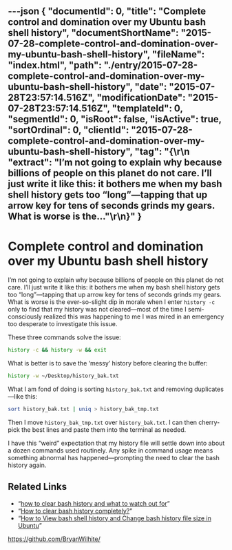 ---json
{
  "documentId": 0,
  "title": "Complete control and domination over my Ubuntu bash shell history",
  "documentShortName": "2015-07-28-complete-control-and-domination-over-my-ubuntu-bash-shell-history",
  "fileName": "index.html",
  "path": "./entry/2015-07-28-complete-control-and-domination-over-my-ubuntu-bash-shell-history",
  "date": "2015-07-28T23:57:14.516Z",
  "modificationDate": "2015-07-28T23:57:14.516Z",
  "templateId": 0,
  "segmentId": 0,
  "isRoot": false,
  "isActive": true,
  "sortOrdinal": 0,
  "clientId": "2015-07-28-complete-control-and-domination-over-my-ubuntu-bash-shell-history",
  "tag": "{\r\n  \"extract\": \"I’m not going to explain why because billions of people on this planet do not care. I’ll just write it like this: it bothers me when my bash shell history gets too “long”—tapping that up arrow key for tens of seconds grinds my gears. What is worse is the...\"\r\n}"
}
---

# Complete control and domination over my Ubuntu bash shell history

I’m not going to explain why because billions of people on this planet do not care. I’ll just write it like this: it bothers me when my bash shell history gets too “long”—tapping that up arrow key for tens of seconds grinds my gears. What is worse is the ever-so-slight dip in morale when I enter `history -c` only to find that my history was not cleared—most of the time I semi-consciously realized this was happening to me I was mired in an emergency too desperate to investigate this issue.

These three commands solve the issue:

```bash
history -c && history -w && exit
```

What is better is to save the ‘messy’ history before clearing the buffer:

```bash
history -w ~/Desktop/history_bak.txt
```

What I am fond of doing is sorting `history_bak.txt` and removing duplicates—like this:

```bash
sort history_bak.txt | uniq > history_bak_tmp.txt
```

Then I move `history_bak_tmp.txt` over `history_bak.txt`. I can then cherry-pick the best lines and paste them into the terminal as needed.

I have this “weird” expectation that my history file will settle down into about a dozen commands used routinely. Any spike in command usage means something abnormal has happened—prompting the need to clear the bash history again.

## Related Links

* “[how to clear bash history and what to watch out for](http://www.giannistsakiris.com/2007/09/13/how-to-clear-bash-history-and-what-to-watch-out-for/)”
* “[How to clear bash history completely?](http://askubuntu.com/questions/191999/how-to-clear-bash-history-completely/331655)”
* “[How to View bash shell history and Change bash history file size in Ubuntu](http://www.ubuntugeek.com/how-to-view-bash-shell-history-and-change-bash-history-file-size-in-ubuntu.html)”

<https://github.com/BryanWilhite/>
